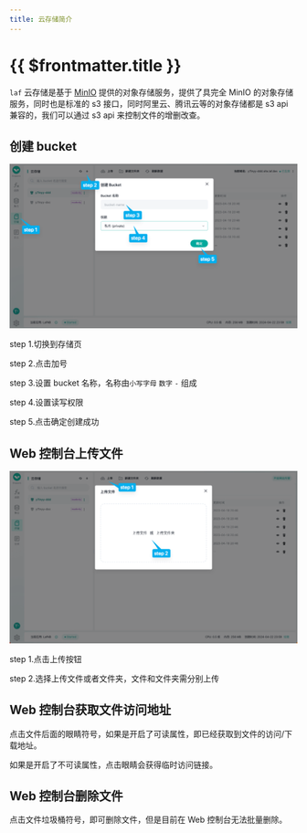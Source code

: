 ```yaml
---
title: 云存储简介
---
```


# {{ $frontmatter.title }}

`laf` 云存储是基于 [MinIO](https://min.io/) 提供的对象存储服务，提供了具完全 MinIO 的对象存储服务，同时也是标准的 s3 接口，同时阿里云、腾讯云等的对象存储都是 s3 api 兼容的，我们可以通过 s3 api 来控制文件的增删改查。

## 创建 bucket

![create-bucket-1](../../doc-images/create-bucket-1.png)

step 1.切换到存储页

step 2.点击加号

step 3.设置 bucket 名称，名称由`小写字母` `数字` `-` 组成

step 4.设置读写权限

step 5.点击确定创建成功

## Web 控制台上传文件

![upload](../../doc-images/upload.png)

step 1.点击上传按钮

step 2.选择上传文件或者文件夹，文件和文件夹需分别上传

## Web 控制台获取文件访问地址

点击文件后面的眼睛符号，如果是开启了可读属性，即已经获取到文件的访问/下载地址。

如果是开启了不可读属性，点击眼睛会获得临时访问链接。

## Web 控制台删除文件

点击文件垃圾桶符号，即可删除文件，但是目前在 Web 控制台无法批量删除。
